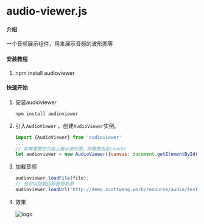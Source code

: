 # audio-viewer.js

#### 介绍
一个音频展示组件，用来展示音频的波形图等


#### 安装教程

1.  npm install audioviewer

#### 快速开始

1. 安装audioviewer

   ```shell
   npm install audioviewer
   ```

2. 引入`AudioViewer` ，创建`AudioViewer`实例。

   ```javascript
   import {AudioViewer} from 'audioviewer'
   ...
   // 如果需要在页面上展示波形图，则需要指定canvas
   let audioviewer = new AudioViewer({canvas: document.getElementById('canvas')});
   ```

3. 加载音频

   ```javascript
   audioviewer.loadFile(file);
   // 也可以加载远程音频资源
   audioviewer.loadUrl('http://demo.scottwang.work/resource/audio/test.mp3');
   ```

4. 效果

   ![logo](https://gitee.com/scott-whimsy/audio-viewer.js/raw/master/doc/image/%E6%95%88%E6%9E%9C.png)

